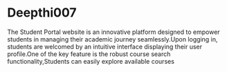 # Deepthi007
The Student Portal website is an innovative platform designed to empower students in managing their academic journey seamlessly.Upon logging in, students are welcomed by an intuitive interface displaying their user profile.One of the key feature is the robust course search functionality,Students can easily explore available courses 

